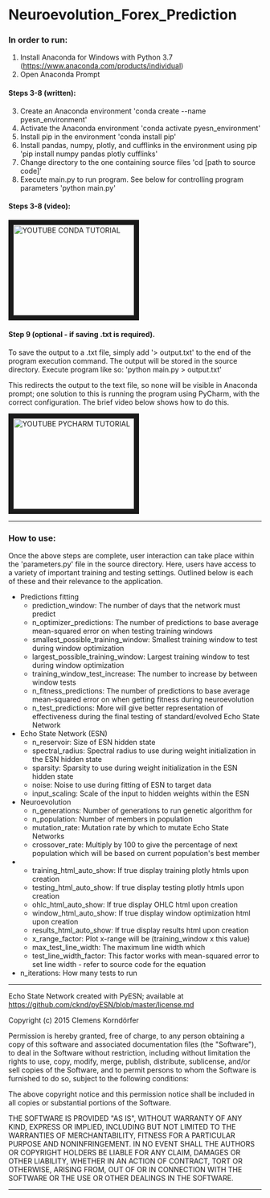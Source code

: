 # Neuroevolution_Forex_Prediction

### In order to run:
1. Install Anaconda for Windows with Python 3.7 (https://www.anaconda.com/products/individual)
2. Open Anaconda Prompt
#### Steps 3-8 (written):
3. Create an Anaconda environment                                                     'conda create --name pyesn_environment'
4. Activate the Anaconda environment                                                  'conda activate pyesn_environment'
5. Install pip in the environment                                                     'conda install pip'
6. Install pandas, numpy, plotly, and cufflinks in the environment using pip          'pip install numpy pandas plotly cufflinks'
7. Change directory to the one containing source files                                'cd [path to source code]'
8. Execute main.py to run program. See below for controlling program parameters       'python main.py'

#### Steps 3-8 (video):
<a href="http://www.youtube.com/watch?feature=player_embedded&v=ZGfAD9ShAr0
" target="_blank"><img src="http://img.youtube.com/vi/ZGfAD9ShAr0" 
alt="YOUTUBE CONDA TUTORIAL" width="240" height="180" border="10" /></a>

#### Step 9 (optional - if saving .txt is required). 
To save the output to a .txt file, simply add '> output.txt' to the end of the program execution command. The output will be stored in the source directory. Execute program like so: 'python main.py > output.txt'

This redirects the output to the text file, so none will be visible in Anaconda prompt; one solution to this is running the program using PyCharm, with the correct configuration. The brief video below shows how to do this.

<a href="http://www.youtube.com/watch?feature=player_embedded&v=ad0F0RDyxpg
" target="_blank"><img src="http://img.youtube.com/vi/ad0F0RDyxpg" 
alt="YOUTUBE PYCHARM TUTORIAL" width="240" height="180" border="10" /></a>
________________________________________________________________________________________________________________________________________

### How to use:
Once the above steps are complete, user interaction can take place within the 'parameters.py' file in the source directory. Here, users have access to a variety of important training and testing settings. Outlined below is each of these and their relevance to the application.

* Predictions fitting
  * prediction_window: The number of days that the network must predict  
  * n_optimizer_predictions: The number of predictions to base average mean-squared error on when testing training windows
  * smallest_possible_training_window: Smallest training window to test during window optimization
  * largest_possible_training_window: Largest training window to test during window optimization
  * training_window_test_increase: The number to increase by between window tests
  * n_fitness_predictions: The number of predictions to base average mean-squared error on when getting fitness during neuroevolution
  * n_test_predictions: More will give better representation of effectiveness during the final testing of standard/evolved Echo State Network
* Echo State Network (ESN)
  * n_reservoir: Size of ESN hidden state
  * spectral_radius: Spectral radius to use during weight initialization in the ESN hidden state
  * sparsity: Sparsity to use during weight initialization in the ESN hidden state
  * noise: Noise to use during fitting of ESN to target data
  * input_scaling: Scale of the input to hidden weights within the ESN
* Neuroevolution
  * n_generations: Number of generations to run genetic algorithm for
  * n_population: Number of members in population 
  * mutation_rate: Mutation rate by which to mutate Echo State Networks
  * crossover_rate: Multiply by 100 to give the percentage of next population which will be based on current population's best member
*
  * training_html_auto_show: If true display training plotly htmls upon creation
  * testing_html_auto_show: If true display testing plotly htmls upon creation
  * ohlc_html_auto_show: If true display OHLC html upon creation
  * window_html_auto_show: If true display window optimization html upon creation
  * results_html_auto_show: If true display results html upon creation
  * x_range_factor: Plot x-range will be (training_window x this value)
  * max_test_line_width: The maximum line width which
  * test_line_width_factor: This factor works with mean-squared error to set line width - refer to source code for the equation
* n_iterations: How many tests to run
________________________________________________________________________________________________________________________________________
Echo State Network created with PyESN; available at https://github.com/cknd/pyESN/blob/master/license.md

Copyright (c) 2015 Clemens Korndörfer

Permission is hereby granted, free of charge, to any person obtaining a copy of this software and associated documentation files (the "Software"), to deal in the Software without restriction, including without limitation the rights to use, copy, modify, merge, publish, distribute, sublicense, and/or sell copies of the Software, and to permit persons to whom the Software is furnished to do so, subject to the following conditions:

The above copyright notice and this permission notice shall be included in all copies or substantial portions of the Software.

THE SOFTWARE IS PROVIDED "AS IS", WITHOUT WARRANTY OF ANY KIND, EXPRESS OR IMPLIED, INCLUDING BUT NOT LIMITED TO THE WARRANTIES OF MERCHANTABILITY, FITNESS FOR A PARTICULAR PURPOSE AND NONINFRINGEMENT. IN NO EVENT SHALL THE AUTHORS OR COPYRIGHT HOLDERS BE LIABLE FOR ANY CLAIM, DAMAGES OR OTHER LIABILITY, WHETHER IN AN ACTION OF CONTRACT, TORT OR OTHERWISE, ARISING FROM, OUT OF OR IN CONNECTION WITH THE SOFTWARE OR THE USE OR OTHER DEALINGS IN THE SOFTWARE.
________________________________________________________________________________________________________________________________________
